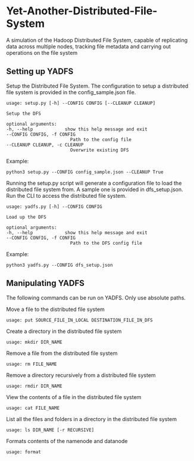 # Yet-Another-Distributed-File-System
A simulation of the Hadoop Distributed File System, capable of replicating data across multiple nodes, tracking file metadata and carrying out operations on the file system

## Setting up YADFS

Setup the Distributed File System. The configuration to setup a distributed file system is provided in the config_sample.json file.
```
usage: setup.py [-h] --CONFIG CONFIG [--CLEANUP CLEANUP]

Setup the DFS

optional arguments:
-h, --help            show this help message and exit
--CONFIG CONFIG, -f CONFIG
                        Path to the config file
--CLEANUP CLEANUP, -c CLEANUP
                        Overwrite existing DFS
```

Example:
```
python3 setup.py --CONFIG config_sample.json --CLEANUP True
```

Running the setup.py script will generate a configuration file to load the distributed file system from. A sample one is provided in dfs_setup.json. Run the CLI to access the distributed file system.
```
usage: yadfs.py [-h] --CONFIG CONFIG

Load up the DFS

optional arguments:
-h, --help            show this help message and exit
--CONFIG CONFIG, -f CONFIG
                        Path to the DFS config file
```

Example:
```
python3 yadfs.py --CONFIG dfs_setup.json
```

## Manipulating YADFS
The following commands can be run on YADFS. Only use absolute paths.

Move a file to the distributed file system
```
usage: put SOURCE_FILE_IN_LOCAL DESTINATION_FILE_IN_DFS
```

Create a directory in the distributed file system
```
usage: mkdir DIR_NAME
```

Remove a file from the distributed file system
```
usage: rm FILE_NAME
```

Remove a directory recursively from a distributed file system
```
usage: rmdir DIR_NAME
```

View the contents of a file in the distributed file system
```
usage: cat FILE_NAME
```

List all the files and folders in a directory in the distributed file system
```
usage: ls DIR_NAME [-r RECURSIVE]
```

Formats contents of the namenode and datanode
```
usage: format
```
